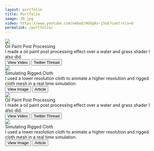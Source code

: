 ```yaml
---
layout: portfolio
title: Portfolio
image: 20.jpg
video: https://www.youtube.com/embed/HGGgKv-j5nE?controls=0
permalink: /portfolio/
---
```


<!-- http://fancyapps.com/fancybox/3/ -->
<!-- <a data-fancybox="gallery" href="{{site.baseurl}}/img/28/lowResScarf.png"><img src="{{site.baseurl}}/img/28/lowResScarf.png"></a> -->


<!-- <div class="data-tilt" data-tilt data-tilt-max="-1.5" data-tilt-scale="1.03"> -->



<div class="row">
  <div class="column">
    <div class="hvrbox">
    <img src="{{site.baseurl}}/img/portfolio/oilpaint.jpg" class="hvrbox-layer_bottom">
    <div class="title">Oil Paint Post Processing</div>
    <div class="hvrbox-layer_top">
        <div class="hvrbox-text">I made a oil paint post processing effect over a water and grass shader I also did.</div>
        <a data-fancybox="gallery" href="https://giant.gfycat.com/HotFrankBilby.webm"><button class="hvrbox-button">View Video</button></a>
        <a href="https://twitter.com/MitchJMcClellan/status/1275304491684958208"><button class="hvrbox-info-button">Twitter Thread</button></a>
    </div>
</div>

<div class="hvrbox">
    <img src="{{site.baseurl}}/img/portfolio/cloth.png" class="hvrbox-layer_bottom">
    <div class="title">Simulating Rigged Cloth</div>
    <div class="hvrbox-layer_top">
        <div class="hvrbox-text">I used a lower resolution cloth to animate a higher resolution and rigged cloth mesh in a real time simulation.</div>
        <a data-fancybox="gallery" href="{{site.baseurl}}/img/28/highResSimulatedWireframe.gif"><button class="hvrbox-button">View Image</button></a>
        <a href="{% post_url 2020-03-10-low-res-cloth-simulation %}"><button class="hvrbox-info-button">Article</button></a>
    </div>
</div>
  </div>
  <div class="column">
    <div class="hvrbox">
    <img src="{{site.baseurl}}/img/portfolio/oilpaint.jpg" class="hvrbox-layer_bottom">
    <div class="title">Oil Paint Post Processing</div>
    <div class="hvrbox-layer_top">
        <div class="hvrbox-text">I made a oil paint post processing effect over a water and grass shader I also did.</div>
        <a data-fancybox="gallery" href="https://giant.gfycat.com/HotFrankBilby.webm"><button class="hvrbox-button">View Video</button></a>
        <a href="https://twitter.com/MitchJMcClellan/status/1275304491684958208"><button class="hvrbox-info-button">Twitter Thread</button></a>
    </div>
</div>

<div class="hvrbox">
    <img src="{{site.baseurl}}/img/portfolio/cloth.png" class="hvrbox-layer_bottom">
    <div class="title">Simulating Rigged Cloth</div>
    <div class="hvrbox-layer_top">
        <div class="hvrbox-text">I used a lower resolution cloth to animate a higher resolution and rigged cloth mesh in a real time simulation.</div>
        <a data-fancybox="gallery" href="{{site.baseurl}}/img/28/highResSimulatedWireframe.gif"><button class="hvrbox-button">View Image</button></a>
        <a href="{% post_url 2020-03-10-low-res-cloth-simulation %}"><button class="hvrbox-info-button">Article</button></a>
    </div>
</div>
  </div>
  <div class="column">

  </div>
</div>

<script src="https://code.jquery.com/jquery-3.5.1.slim.min.js"></script>
<script src="https://cdnjs.cloudflare.com/ajax/libs/tilt.js/1.2.1/tilt.jquery.min.js"></script>


<!-- Third piece -->
<!-- <div class="hvrbox">
    <img src="{{site.baseurl}}/img/portfolio/starcube.jpg" class="hvrbox-layer_bottom">
    <div class="title">Starcube VHS Logo Intro</div>
    <div class="hvrbox-layer_top">
        <div class="hvrbox-text">I animated this in After Effects in the style of a VHS logo intro. Logo by Larry Smith.</div>
        <a data-fancybox="gallery" href="https://www.youtube.com/embed/9UmUG8aweHQ?controls=0?&amp;autoplay=0&amp;showinfo=0"><button class="hvrbox-button">View Video</button></a>
        <a href="https://twitter.com/MitchJMcClellan/status/1222620880368435207"><button class="hvrbox-info-button">More Info</button></a>
    </div>
</div> -->

<!-- <div class="hvrbox">
    <img src="{{site.baseurl}}/img/28/lowResScarf.png" class="hvrbox-layer_bottom">
    <a data-fancybox="gallery" href="{{site.baseurl}}/img/28/lowResScarf.png"></a>
    <div class="hvrbox-layer_top">
        <div class="hvrbox-text">Lorem ipsum dolor sit amet, consectetur adipiscing elit. Fusce porttitor ligula porttitor, lacinia sapien non.</div>
    </div>
</div> -->
